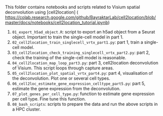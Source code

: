 This folder contains notebooks and scripts related to Visium spatial deconvolution using [cell2location] ( https://colab.research.google.com/github/BayraktarLab/cell2location/blob/master/docs/notebooks/cell2location_tutorial.ipynb) 


1) `01_export_h5ad_object.R`: script to export an h5ad object from a Seurat object. Important to train the single-cell model in part 1.
2) `02_cell2location_train_singlecell_vrtx_part1.py`: part 1, train a single-cell model.
3) `03_cell2location_check_training_singlecell_vrtx_part2.py`: part 2, check the training of the single-cell model is reasonable.
4) `04_cell2location_map_loop_part3.py`: part 3, cell2location deconvolution of Visium. This script loops through capture areas.
5) `05_cell2location_plot_spatial_vrtx_part4.py`: part 4, visualisation of the deconvolution. Plot one or several cell types.
6) `06_cell2loc_estimate_gene_expression_celltype_part5.py`: part 5, estimate the gene expression from the deconvolution.
7) `07_plot_genes_per_cell_type.py`: function to estimate gene expression per cell type. Fine tune this function.
8) `08_bash_scripts`: scripts to prepare the data and run the above scripts in a HPC cluster. 

